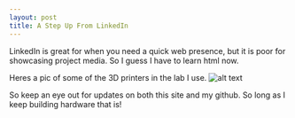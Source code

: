 ```yaml
---
layout: post
title: A Step Up From LinkedIn
---
```


LinkedIn is great for when you need a quick web presence, but it is poor for showcasing project media. So I guess I have to learn html now.

Heres a pic of some of the 3D printers in the lab I use.
![alt text](http://um3d.dc.umich.edu/wp-content/uploads/2015/03/20170214_171110-480x360.jpg "They are really noisy")

So keep an eye out for updates on both this site and my github. So long as I keep building hardware that is!
